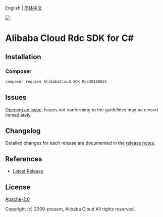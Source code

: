 English | [简体中文](README-CN.md)

![](https://aliyunsdk-pages.alicdn.com/icons/AlibabaCloud.svg)

# Alibaba Cloud Rdc SDK for C#

## Installation

### Composer

```bash
composer require AlibabaCloud.SDK.Rdc20180821
```

## Issues

[Opening an Issue](https://github.com/aliyun/alibabacloud-csharp-sdk/issues/new), Issues not conforming to the guidelines may be closed immediately.

## Changelog

Detailed changes for each release are documented in the [release notes](./ChangeLog.md).

## References

* [Latest Release](https://github.com/aliyun/alibabacloud-csharp-sdk/)

## License

[Apache-2.0](http://www.apache.org/licenses/LICENSE-2.0)

Copyright (c) 2009-present, Alibaba Cloud All rights reserved.
